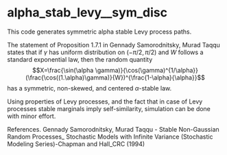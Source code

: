 # alpha_stab_levy__sym_disc

This code generates symmetric alpha stable Levy process paths.

The statement of Proposition 1.7.1 in Gennady Samorodnitsky, Murad Taqqu states that if $\gamma$ has uniform distribution on $(-\pi/2,\pi/2)$ and $W$ follows a standard exponential law, then the random quantity
$$X=\frac{\sin(\alpha \gamma)}{\cos(\gamma)^{1/\alpha}}(\frac{\cos((1.\alpha)\gamma)}{W})^{\frac{1-\alpha}{\alpha}}$$
has a symmetric, non-skewed, and centered $\alpha$-stable law.

Using properties of Levy processes, and the fact that in case of Levy processes stable marginals imply self-similarity, simulation can be done with minor effort.

References.
Gennady Samorodnitsky, Murad Taqqu - Stable Non-Gaussian Random Processes_ Stochastic Models with Infinite Variance (Stochastic Modeling Series)-Chapman and Hall_CRC (1994)
